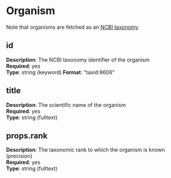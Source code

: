 # Organism 

Note that organisms are fetched as an [NCBI taxonomy](../../external/organisms.md).

## id 

**Description**: The NCBI taxonomy identifier of the organism<br/>
**Required**: yes <br/>
**Type**: string (keyword) 
**Format**: "taxid:9606" 

## title

**Description**: The scientific name of the organism<br/>
**Required**: yes <br/>
**Type**: string (fulltext) 


## props.rank

**Description**: The taxonomic rank to which the organism is known (precision)<br/>
**Required**: yes <br/>
**Type**: string (fulltext) 
